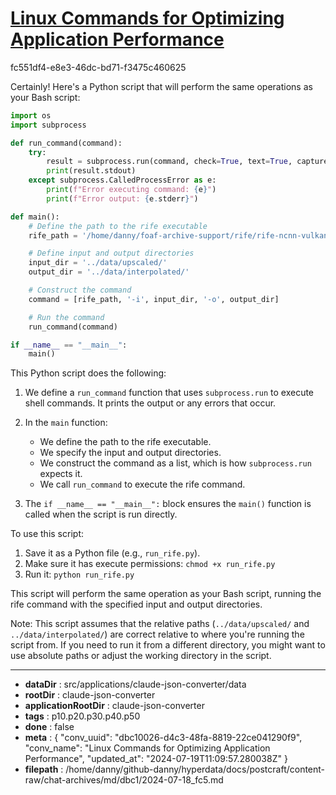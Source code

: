# [Linux Commands for Optimizing Application Performance](https://claude.ai/chat/dbc10026-d4c3-48fa-8819-22ce041290f9)

fc551df4-e8e3-46dc-bd71-f3475c460625

 Certainly! Here's a Python script that will perform the same operations as your Bash script:

```python
import os
import subprocess

def run_command(command):
    try:
        result = subprocess.run(command, check=True, text=True, capture_output=True)
        print(result.stdout)
    except subprocess.CalledProcessError as e:
        print(f"Error executing command: {e}")
        print(f"Error output: {e.stderr}")

def main():
    # Define the path to the rife executable
    rife_path = '/home/danny/foaf-archive-support/rife/rife-ncnn-vulkan-20221029-ubuntu/rife-ncnn-vulkan'

    # Define input and output directories
    input_dir = '../data/upscaled/'
    output_dir = '../data/interpolated/'

    # Construct the command
    command = [rife_path, '-i', input_dir, '-o', output_dir]

    # Run the command
    run_command(command)

if __name__ == "__main__":
    main()
```

This Python script does the following:

1. We define a `run_command` function that uses `subprocess.run` to execute shell commands. It prints the output or any errors that occur.

2. In the `main` function:
   - We define the path to the rife executable.
   - We specify the input and output directories.
   - We construct the command as a list, which is how `subprocess.run` expects it.
   - We call `run_command` to execute the rife command.

3. The `if __name__ == "__main__":` block ensures the `main()` function is called when the script is run directly.

To use this script:

1. Save it as a Python file (e.g., `run_rife.py`).
2. Make sure it has execute permissions: `chmod +x run_rife.py`
3. Run it: `python run_rife.py`

This script will perform the same operation as your Bash script, running the rife command with the specified input and output directories.

Note: This script assumes that the relative paths (`../data/upscaled/` and `../data/interpolated/`) are correct relative to where you're running the script from. If you need to run it from a different directory, you might want to use absolute paths or adjust the working directory in the script.

---

* **dataDir** : src/applications/claude-json-converter/data
* **rootDir** : claude-json-converter
* **applicationRootDir** : claude-json-converter
* **tags** : p10.p20.p30.p40.p50
* **done** : false
* **meta** : {
  "conv_uuid": "dbc10026-d4c3-48fa-8819-22ce041290f9",
  "conv_name": "Linux Commands for Optimizing Application Performance",
  "updated_at": "2024-07-19T11:09:57.280038Z"
}
* **filepath** : /home/danny/github-danny/hyperdata/docs/postcraft/content-raw/chat-archives/md/dbc1/2024-07-18_fc5.md